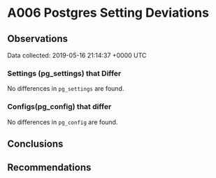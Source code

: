 # A006 Postgres Setting Deviations #

## Observations ##
Data collected: 2019-05-16 21:14:37 +0000 UTC  

### Settings (pg_settings) that Differ ###

No differences in `pg_settings` are found.

### Configs(pg_config) that differ ###

No differences in `pg_config` are found.



## Conclusions ##


## Recommendations ##

